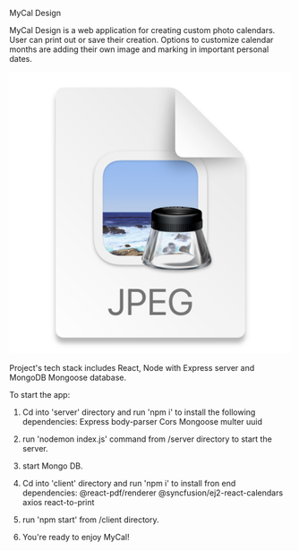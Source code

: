 MyCal Design

MyCal Design is a web application for creating custom photo calendars. User can print out or save their creation. Options to customize calendar months are adding their own image and marking in important personal dates.


![](2022-02-11-18-54-37.png)


Project's tech stack includes React, Node with Express server and MongoDB Mongoose database.


To start the app:

1. Cd into 'server' directory and run 'npm i' to install the following dependencies:
Express
body-parser
Cors
Mongoose
multer
uuid

2. run 'nodemon index.js' command from /server directory to start the server.
3. start Mongo DB.
4. Cd into 'client' directory and run 'npm i' to install fron end dependencies:
@react-pdf/renderer
@syncfusion/ej2-react-calendars
axios
react-to-print

5. run 'npm start' from /client directory.

6. You're ready to enjoy MyCal!
